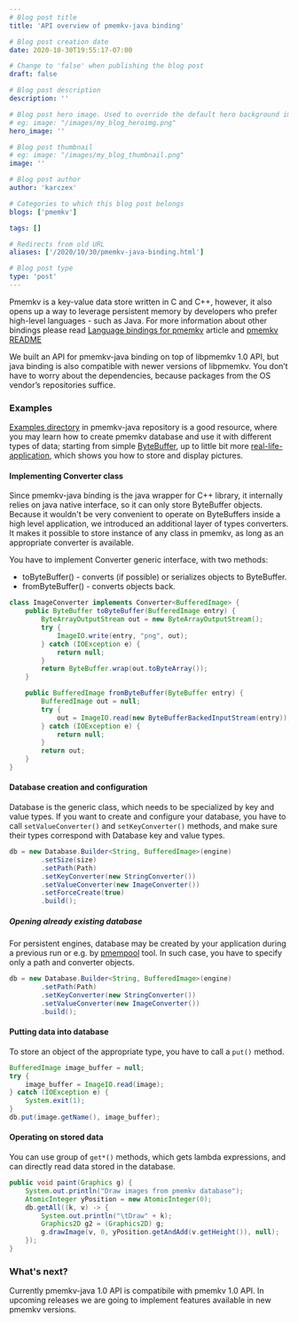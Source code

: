 ```yaml
---
# Blog post title
title: 'API overview of pmemkv-java binding'

# Blog post creation date
date: 2020-10-30T19:55:17-07:00

# Change to 'false' when publishing the blog post
draft: false

# Blog post description
description: ''

# Blog post hero image. Used to override the default hero background image.
# eg: image: "/images/my_blog_heroimg.png"
hero_image: ''

# Blog post thumbnail
# eg: image: "/images/my_blog_thumbnail.png"
image: ''

# Blog post author
author: 'karczex'

# Categories to which this blog post belongs
blogs: ['pmemkv']

tags: []

# Redirects from old URL
aliases: ['/2020/10/30/pmemkv-java-binding.html']

# Blog post type
type: 'post'
---
```


Pmemkv is a key-value data store written in C and C++, however, it also opens up
a way to leverage persistent memory by developers who  prefer high-level languages - such as Java.
For more information about other bindings please read [Language bindings for pmemkv][pmemkv-bindings]
article and [pmemkv README][pmemkv-bindings-readme]

We built an API for pmemkv-java binding on top of libpmemkv 1.0 API, but java binding
is also compatible with newer versions of libpmemkv. You don’t have to worry
about the dependencies, because packages from the OS vendor’s repositories suffice.

### Examples

[Examples directory][examples] in pmemkv-java repository is a good resource, where you may learn how to
create pmemkv database and use it with different types of data; starting from simple [ByteBuffer][ByteBufferExample],
up to little bit more [real-life-application][PicturesExample], which shows you how to store and display pictures.

#### Implementing Converter class

Since pmemkv-java binding is the java wrapper for C++ library, it internally relies on java native interface,
so it can only store ByteBuffer objects. Because it wouldn't be very convenient to operate on ByteBuffers inside
a high level application, we introduced an additional layer of types converters. It makes it  possible to store
instance of any class in pmemkv, as long as an appropriate converter is available.

You have to implement Converter generic interface, with two methods:
 *  toByteBuffer() - converts (if possible) or serializes objects to ByteBuffer.
 *  fromByteBuffer() - converts objects back.

```java
class ImageConverter implements Converter<BufferedImage> {
	public ByteBuffer toByteBuffer(BufferedImage entry) {
		ByteArrayOutputStream out = new ByteArrayOutputStream();
		try {
			ImageIO.write(entry, "png", out);
		} catch (IOException e) {
			return null;
		}
		return ByteBuffer.wrap(out.toByteArray());
	}

	public BufferedImage fromByteBuffer(ByteBuffer entry) {
		BufferedImage out = null;
		try {
			out = ImageIO.read(new ByteBufferBackedInputStream(entry));
		} catch (IOException e) {
			return null;
		}
		return out;
	}
}
```

#### Database creation and configuration

Database is the generic class, which needs to be specialized by key and value types.
If you want to create and configure your database, you have to call `setValueConverter()`
and `setKeyConverter()` methods, and make sure their types correspond with Database key and value types.

```java
db = new Database.Builder<String, BufferedImage>(engine)
		.setSize(size)
		.setPath(Path)
		.setKeyConverter(new StringConverter())
		.setValueConverter(new ImageConverter())
		.setForceCreate(true)
		.build();
```

##### Opening already existing database

For persistent engines, database may be created by your application during a previous run  or e.g. by [pmempool][pmempool] tool.
In such case, you have to specify only a path and converter objects.

```java
db = new Database.Builder<String, BufferedImage>(engine)
		.setPath(Path)
		.setKeyConverter(new StringConverter())
		.setValueConverter(new ImageConverter())
		.build();
```

#### Putting data into database

To store an object of the appropriate type, you have to call a `put()` method.

```java
BufferedImage image_buffer = null;
try {
	image_buffer = ImageIO.read(image);
} catch (IOException e) {
	System.exit(1);
}
db.put(image.getName(), image_buffer);
```

#### Operating on stored data

You can use group of  `get*()`  methods, which gets lambda expressions,
and can directly read data stored in the database.

```java
public void paint(Graphics g) {
	System.out.println("Draw images from pmemkv database");
	AtomicInteger yPosition = new AtomicInteger(0);
	db.getAll((k, v) -> {
		System.out.println("\tDraw" + k);
		Graphics2D g2 = (Graphics2D) g;
		g.drawImage(v, 0, yPosition.getAndAdd(v.getHeight()), null);
	});
}
```

### What's next?

Currently pmemkv-java 1.0 API is compatibile with pmemkv 1.0 API. In upcoming releases we are
going to implement features available in new pmemkv versions.


[pmemkv-bindings]: https://pmem.io/blog/2020/03/language-bindings-for-pmemkv/
[pmemkv-bindings-readme]: https://github.com/pmem/pmemkv/#language-bindings
[examples]: https://github.com/pmem/pmemkv-java/tree/master/examples
[ByteBufferExample]: https://github.com/pmem/pmemkv-java/blob/master/examples/ByteBufferExample.java
[PicturesExample]: https://github.com/pmem/pmemkv-java/blob/master/examples/PicturesExample.java
[pmempool]: https://pmem.io/pmdk/pmempool/
